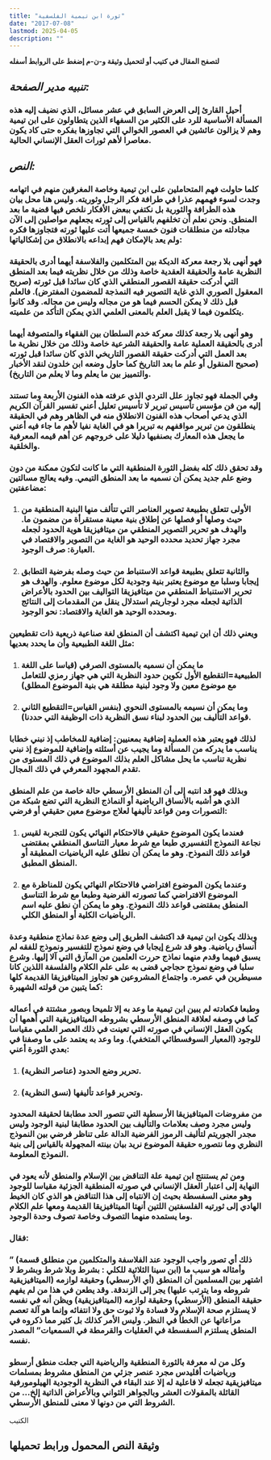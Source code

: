 ```yaml
---
title: "ثورة ابن تيمية الفلسفية"
date: "2017-07-08"
lastmod: 2025-04-05
description: ""
---
```

**لتصفح المقال في كتيب أو لتحميل وثيقة و-ن-م إضغط على الروابط أسفله**

## *تنبيه مدير الصفحة:*

### أحيل القارئ إلى العرض السابق في عشر مسائل، الذي نضيف إليه هذه المسألة الأساسية للرد على الكثير من السفهاء الذين يتطاولون على ابن تيمية وهم لا يزالون عائشين في العصور الخوالي التي تجاوزها بفكره حتى كاد يكون معاصرا لأهم ثورات العقل الإنساني الحالية.

## *النص:*

### كلما حاولت فهم المتحاملين على ابن تيمية وخاصة المغرقين منهم في اتهامه وجدت لسوء فهمهم عذرا في طرافة فكر الرجل وثوريته. وليس هنا محل بيان هذه الطرافة والثورية بل نكتفي ببعض الأفكار نلخص فيها قضية ما بعد المنطق. ونحن نعلم أن تخلفهم بالقياس إلى ثورته يجعلهم مواصلين إلى الآن مجادلته من منطلقات فنون خمسة جميعها أتت عليها ثورته فتجاوزها فكره ولم يعد بالإمكان فهم إبداعه بالانطلاق من إشكالياتها:

### فهو أنهى بلا رجعة معركة الديكة بين المتكلمين والفلاسفة أيهما أدرى بالحقيقة النظرية عامة والحقيقة العقدية خاصة وذلك من خلال نظريته فيما بعد المنطق التي أدركت حقيقة القصور المنطقي الذي كان سائدا قبل ثورته (صريح المعقول الصوري الذي غاية التصوير فيه النمذجة للمضمون المفترض). فالعلم قبل ذلك لا يمكن الحسم فيما هو من مجاله وليس من مجاله. وقد كانوا يتكلمون فيما لا يقبل العلم بالمعنى العلمي الذي يمكن التأكد من علميته.

### وهو أنهى بلا رجعة كذلك معركة خدم السلطان بين الفقهاء والمتصوفة أيهما أدرى بالحقيقة العملية عامة والحقيقة الشرعية خاصة وذلك من خلال نظرية ما بعد العمل التي أدركت حقيقة القصور التاريخي الذي كان سائدا قبل ثورته (صحيح المنقول أو علم ما بعد التاريخ كما حاول وضعه ابن خلدون لنقد الأخبار والتمييز بين ما يعلم وما لا يعلم من التاريخ).

### وفي الجملة فهو تجاوز علل التردي الذي عرفته هذه الفنون الأربعة وما تستند إليه من فن مؤسس تأسيس تبرير لا تأسيس تعليل أعني تفسير القرآن الكريم الذي يدعي أصحاب هذه الفنون الانطلاق منه في الظاهر وهم في الحقيقة ينطلقون من تبرير مواقفهم به تبريرا هو في الغاية نفيا لأهم ما جاء فيه أعني ما يجعل هذه المعارك بصنفيها دليلا على خروجهم عن أهم قيمه المعرفية والخلقية.

### وقد تحقق ذلك كله بفضل الثورة المنطقية التي ما كانت لتكون ممكنة من دون وضع علم جديد يمكن أن نسميه ما بعد المنطق التيمي. وفيه يعالج مسالتين مضاعفتين:

1. ### الأولى تتعلق بطبيعة تصوير العناصر التي تتألف منها البنية المنطقية من حيث وصلها أو فصلها عن إطلاق بنية معينة مستقرأة من مضمون ما. والهدف هو تحرير التصوير المنطقي من ميتافيزيقا هوية الحدود لجعله مجرد جهاز تحديد محدده الوحيد هو الغاية من التصوير والاقتصاد في العبارة: صرف الوجود.
2. ### والثانية تتعلق بطبيعة قواعد الاستنباط من حيث وصله بفرضية التطابق إيجابا وسلبا مع موضوع يعتبر بنية وجودية لكل موضوع معلوم. والهدف هو تحرير الاستنباط المنطقي من ميتافيزيقا التواليف بين الحدود بالأعراض الذاتية لجعله مجرد لوجاريتم استدلال ينقل من المقدمات إلى النتائج ومحدده الوحيد هو الغاية والاقتصاد: نحو الوجود.

### ويعني ذلك أن ابن تيمية اكتشف أن المنطق لغة صناعية ذريعية ذات تقطيعين مثل اللغة الطبيعية وأن ما يحدد بعديها:

1. ### ما يمكن أن نسميه بالمستوى الصرفي (قياسا على اللغة الطبيعية=التقطيع الأول تكوين حدود النظرية التي هي جهاز رمزي للتعامل مع موضوع معين ولا وجود لبنية مطلقة هي بنية الموضوع المطلق)
2. ### وما يمكن أن نسيمه بالمستوى النحوي (بنفس القياس=التقطيع الثاني قواعد التأليف بين الحدود لبناء نسق النظرية ذات الوظيفة التي حددنا).

### لذلك فهو يعتبر هذه العملية إضافية بمعنيين: إضافية للمخاطب إذ نبني خطابا يناسب ما يدركه من المسألة وما يجيب عن أسئلته وإضافية للموضوع إذ نبني نظرية تناسب ما يحل مشاكل العلم بذلك الموضوع في ذلك المستوى من تقدم المجهود المعرفي في ذلك المجال.

### وبذلك فهو قد انتبه إلى أن المنطق الأرسطي حالة خاصة من علم المنطق الذي هو أشبه بالأنساق الرياضية أو النماذج النظرية التي تضع شبكة من التصورات ومن قواعد تأليفها لعلاج موضوع معين حقيقي أو فرضي:

1. ### فعندما يكون الموضوع حقيقي فالاحتكام النهائي يكون للتجربة لقيس نجاعة النموذج التفسيري طبعا مع شرط معيار التناسق المنطقي بمقتضى قواعد ذلك النموذح. وهو ما يمكن أن نطلق عليه الرياضيات المطبقة أو المنطق المطبق.
2. ### وعندما يكون الموضوع افتراضي فالاحتكام النهائي يكون للمناظرة مع الموضوع الافتراضي كما تصورته الفرضية وطبعا مع شرط التناسق المنطق بمقتضى قواعد ذلك النموذج. وهو ما يمكن أن نطق عليه اسم الرياضيات الكلية أو المنطق الكلي.

### وبذلك يكون ابن تيمية قد اكتشف الطريق إلى وضع عدة نماذج منطقية وعدة أنساق رياضية. وهو قد شرع إيجابا في وضع نموذج للتفسير ونموذج للفقه لم يسبق فيهما وقدم منهما نماذج حررت العلمين من المآزق التي آلا إليها. وشرع سلبا في وضع نموذج حجاجي قضى به على علم الكلام والفلسفة اللذين كانا مسيطرين في عصره. واجتماع المشروعين هو تجاوز الميتافيزيقا القديمة كلها كما يتبين من قولته الشهيرة:

### وطبعا فكعادته لم يبين ابن تيمية ما وعد به إلا تلميحا وبصور مشتتة في أعماله كما في وصفه لعلاقة المنطق الأرسطي بشروطه الميتافيزيقية التي أهمها أن يكون العقل الإنساني في صورته التي تعينت في ذلك العصر العلمي مقياسا للوجود (المعيار السوفسطائي المتخفي). وما وعد به يعتمد على ما وصفنا في بعدي الثورة أعني:

1. ### تحرير وضع الحدود (عناصر النظرية).
2. ### وتحرير قواعد تأليفها (نسق النظرية).

### من مفروضات الميتافيزيقا الأرسطية التي تتصور الحد مطابقا لحقيقة المحدود وليس مجرد وصف بعلامات والتأليف بين الحدود مطابقا لبنية الوجود وليس مجدر الجوريتم لتأليف الرموز الفرضية الدالة على تناظر فرضي بين النموذج النظري وما نتصوره حقيقة الموضوع نريد بيان بينته المجهولة بالقياس إلى بنية النموذج المعلومة.

### ومن ثم يستنتج ابن تيمية علة التناقض بين الإسلام والمنطق لأنه يعود في النهاية إلى اعتبار العقل الإنساني في صورته المنطقية الجزئية مقياسا للوجود وهو معنى السفسطة بحيث إن الانتباه إلى هذا التناقض هو الذي كان الخيط الهادي إلى ثورتيه الفلسفتين اللتين أنهتا الميتافيزيقا القديمة ومعها علم الكلام وما يستمده منهما التصوف وخاصة تصوف وحدة الوجود.

### فقال:

### ” (ذلك أي تصور واجب الوجود عند الفلاسفة والمتكلمين من منطلق قسمة ابن سينا الثلاثية للكلي : بشرط وبلا شرط وبشرط لا) وأمثاله هو سبب ما اشتهر بين المسلمين أن المنطق (أي الأرسطي) وحقيقة لوازمه (الميتافيزيقية شروطه وما يترتب عليها) يجر إلى الزندقة. وقد يطعن في هذا من لم يفهم حقيقة المنطق (الأرسطي) وحقيقة لوازمه (الميتافيزيقية) ويظن أنه في نفسه لا يستلزم صحة الإسلام ولا فسادة ولا ثبوت حق ولا انتفائه وإنما هو آلة تعصم مراعاتها عن الخطأ في النظر. وليس الأمر كذلك بل كثير مما ذكروه في المنطق يسلتزم السفسطة في العقليات والقرمطة في السمعيات” المصدر نفسه.

### وكل من له معرفة بالثورة المنطقية والرياضية التي جعلت منطق أرسطو ورياضيات أقليدس مجرد عنصر جزئي من المنطق مشروط بمسلمات ميتافيزيقية تجعله لا فاعلية له إلا عند البقاء في النظرية الوجودية الهيلومورفية القائلة بالمقولات العشر وبالجواهر الثواني وبالأعراض الذاتية إلخ… من الشروط التي من دونها لا معنى للمنطق الأرسطي.

الكتيب

## وثيقة النص المحمول ورابط تحميلها

###
